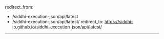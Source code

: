 redirect_from:
  - /siddhi-execution-json/api/latest
  - /siddhi-execution-json/api/latest/
redirect_to: https://siddhi-io.github.io/siddhi-execution-json/api/latest/
---
